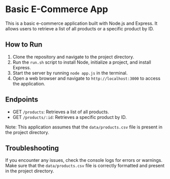 Basic E-Commerce App
=====================

This is a basic e-commerce application built with Node.js and Express. It allows users to retrieve a list of all products or a specific product by ID.

How to Run
-----------

1. Clone the repository and navigate to the project directory.
2. Run the `run.sh` script to install Node, initialize a project, and install Express.
3. Start the server by running `node app.js` in the terminal.
4. Open a web browser and navigate to `http://localhost:3000` to access the application.

Endpoints
---------

* GET `/products`: Retrieves a list of all products.
* GET `/products/:id`: Retrieves a specific product by ID.

Note: This application assumes that the `data/products.csv` file is present in the project directory.

Troubleshooting
---------------

If you encounter any issues, check the console logs for errors or warnings. Make sure that the `data/products.csv` file is correctly formatted and present in the project directory.